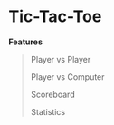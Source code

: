 # Tic-Tac-Toe

**Features**
> Player vs Player
> 
> Player vs Computer
> 
> Scoreboard
> 
> Statistics
